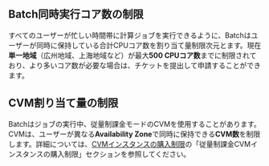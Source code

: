 ## Batch同時実行コア数の制限
すべてのユーザーが忙しい時間帯に計算ジョブを実行できるように、Batchはユーザーが同時に保持している合計CPUコア数を割り当て量制限次元とます。現在**単一地域**（広州地域、上海地域など）が最大**500 CPUコア数**までに制限されており、より多いコア数が必要な場合は、チケットを提出して申請することができます。

## CVM割り当て量の制限
Batchはジョブの実行中、従量制課金モードのCVMを使用することがあります。CVMは、ユーザーが異なる**Availability Zone**で同時に保持できる**CVM数**を制限します。詳細については、[CVMインスタンスの購入制限](https://intl.cloud.tencent.com/document/product/213/2664)の「従量制課金CVMインスタンスの購入制限」セクションを参照してください。

